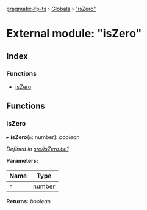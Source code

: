 [pragmatic-fp-ts](../README.md) › [Globals](../globals.md) › ["isZero"](_iszero_.md)

# External module: "isZero"

## Index

### Functions

* [isZero](_iszero_.md#iszero)

## Functions

###  isZero

▸ **isZero**(`n`: number): *boolean*

*Defined in [src/isZero.ts:1](https://github.com/hermann-p/pragmatic-fp-ts/blob/893c172/src/isZero.ts#L1)*

**Parameters:**

Name | Type |
------ | ------ |
`n` | number |

**Returns:** *boolean*
